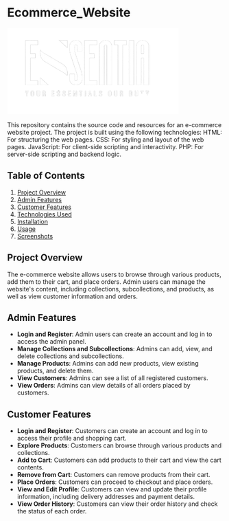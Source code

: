 # Ecommerce_Website

<img src="frontend/assets/logo1.png" width="400" height="200">

This repository contains the source code and resources for an e-commerce website project. The project is built using the following technologies:  HTML: For structuring the web pages. CSS: For styling and layout of the web pages. JavaScript: For client-side scripting and interactivity. PHP: For server-side scripting and backend logic. 

## Table of Contents
1. [Project Overview](#project-overview)
2. [Admin Features](#admin-features)
3. [Customer Features](#customer-features)
4. [Technologies Used](#technologies-used)
5. [Installation](#installation)
6. [Usage](#usage)
7. [Screenshots](#screenshots)

## Project Overview

The e-commerce website allows users to browse through various products, add them to their cart, and place orders. Admin users can manage the website's content, including collections, subcollections, and products, as well as view customer information and orders.

## Admin Features

- **Login and Register**: Admin users can create an account and log in to access the admin panel.
- **Manage Collections and Subcollections**: Admins can add, view, and delete collections and subcollections.
- **Manage Products**: Admins can add new products, view existing products, and delete them.
- **View Customers**: Admins can see a list of all registered customers.
- **View Orders**: Admins can view details of all orders placed by customers.

## Customer Features

- **Login and Register**: Customers can create an account and log in to access their profile and shopping cart.
- **Explore Products**: Customers can browse through various products and collections.
- **Add to Cart**: Customers can add products to their cart and view the cart contents.
- **Remove from Cart**: Customers can remove products from their cart.
- **Place Orders**: Customers can proceed to checkout and place orders.
- **View and Edit Profile**: Customers can view and update their profile information, including delivery addresses and payment details.
- **View Order History**: Customers can view their order history and check the status of each order.
